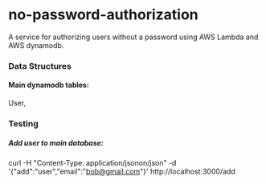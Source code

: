 # no-password-authorization
A service for authorizing users without a password using AWS Lambda and AWS dynamodb.
### Data Structures
#### Main dynamodb tables:
User, 
### Testing
##### Add user to main database:
curl -H "Content-Type: application/jsonon/json" -d '{"add":"user","email":"bob@gmail.com"}' http://localhost:3000/add